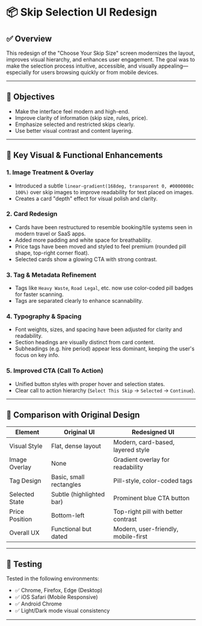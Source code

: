 # 📦 Skip Selection UI Redesign

## ✅ Overview

This redesign of the "Choose Your Skip Size" screen modernizes the layout, improves visual hierarchy, and enhances user engagement. The goal was to make the selection process intuitive, accessible, and visually appealing—especially for users browsing quickly or from mobile devices.

---

## 🎯 Objectives

- Make the interface feel modern and high-end.
- Improve clarity of information (skip size, rules, price).
- Emphasize selected and restricted skips clearly.
- Use better visual contrast and content layering.

---

## 🎨 Key Visual & Functional Enhancements

### 1. **Image Treatment & Overlay**
- Introduced a subtle `linear-gradient(168deg, transparent 0, #0000008c 100%)` over skip images to improve readability for text placed on images.
- Creates a card "depth" effect for visual polish and clarity.

### 2. **Card Redesign**
- Cards have been restructured to resemble booking/tile systems seen in modern travel or SaaS apps.
- Added more padding and white space for breathability.
- Price tags have been moved and styled to feel premium (rounded pill shape, top-right corner float).
- Selected cards show a glowing CTA with strong contrast.

### 3. **Tag & Metadata Refinement**
- Tags like `Heavy Waste`, `Road Legal`, etc. now use color-coded pill badges for faster scanning.
- Tags are separated clearly to enhance scannability.

### 4. **Typography & Spacing**
- Font weights, sizes, and spacing have been adjusted for clarity and readability.
- Section headings are visually distinct from card content.
- Subheadings (e.g. hire period) appear less dominant, keeping the user's focus on key info.

### 5. **Improved CTA (Call To Action)**
- Unified button styles with proper hover and selection states.
- Clear call to action hierarchy (`Select This Skip` → `Selected` → `Continue`).

---

## 🔁 Comparison with Original Design

| Element        | Original UI                             | Redesigned UI                          |
|----------------|------------------------------------------|----------------------------------------|
| Visual Style   | Flat, dense layout                       | Modern, card-based, layered style      |
| Image Overlay  | None                                     | Gradient overlay for readability       |
| Tag Design     | Basic, small rectangles                  | Pill-style, color-coded tags           |
| Selected State | Subtle (highlighted bar)                 | Prominent blue CTA button              |
| Price Position | Bottom-left                             | Top-right pill with better contrast    |
| Overall UX     | Functional but dated                     | Modern, user-friendly, mobile-first    |

---

## 🧪 Testing

Tested in the following environments:

- ✅ Chrome, Firefox, Edge (Desktop)
- ✅ iOS Safari (Mobile Responsive)
- ✅ Android Chrome
- ✅ Light/Dark mode visual consistency

---
